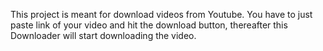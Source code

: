 
This project is meant for download videos from Youtube. You have to just paste link of your video and hit the download button, thereafter this Downloader will start downloading the video.  
